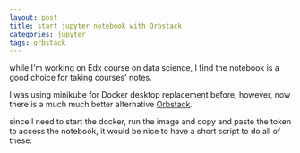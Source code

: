 ```yaml
---
layout: post
title: start jupyter notebook with Orbstack
categories: jupyter
tags: orbstack
---
```


while I'm working on Edx course on data science, I find the notebook is a good choice for taking courses' notes.

I was using minikube for Docker desktop replacement before, however, now there is a much much better alternative [Orbstack](https://orbstack.dev/).

since I need to start the docker, run the image and copy and paste the token to access the notebook, it would be nice to have a short script to do all of these:

<script src="https://gist.github.com/gigiyy/579a4e938f789300e7d5477736487958.js"></script>